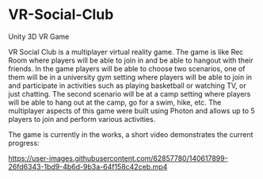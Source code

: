 # VR-Social-Club
Unity 3D VR Game

VR Social Club is  a multiplayer virtual reality game. The game is like Rec Room where players will be able to join in and be able to hangout with their friends. In the game players will be able to choose two scenarios, one of them will be in a university gym setting where players will be able to join in and participate in activities such as playing basketball or watching TV, or just chatting. The second scenario will be at a camp setting where players will be able to hang out at the camp, go for a swim, hike, etc. The multiplayer aspects of this game were built using Photon and allows up to 5 players to join and perform various activities. 

The game is currently in the works, a short video demonstrates the current progress: 

https://user-images.githubusercontent.com/62857780/140617899-26fd6343-1bd9-4b6d-9b3a-64f158c42ceb.mp4

